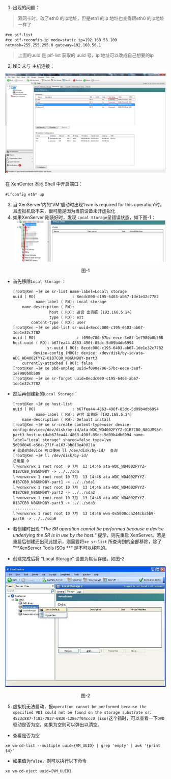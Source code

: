 1. 出现的问题：

> 双网卡时，改了eth0 的ip地址，但是eth1 的ip 地址也变得跟eth0 的ip地址一样了

```
#xe pif-list
#xe pif-reconfig-ip mode=static ip=192.168.56.109 netmask=255.255.255.0 gateway=192.168.56.1
```

> 上面的uuid 是 pif-list 获取的 uuid 号，ip 地址可以改成自己想要的ip

2. NIC 未与 主机连接：<br>

![](https://raw.githubusercontent.com/316Team/316-Contest/316Team/image/XenServer_Disconnected.png)<br>

在 XenCenter 本地 Shell 中开启端口：

``#ifconfig eth* up``

3. 当'XenServer'内的'VM'启动时出现'hvm is required for this operation'时，且虚拟机启不来，很可能是因为当前设备未开虚拟化
4. 如果XenServer 刚装好时，发现 `Local Storage`呈错误状态，如下图-1：![XenServer_Local_Storage_error](https://raw.githubusercontent.com/316Team/316-Contest/316Team/image/XenServer_Local_Storage_error.png)


<p align="center">图-1</p>

   - 首先移除`Local Storage` ：

     ```shell
     [root@Xen ~]# xe sr-list name-label=Local\ storage
     uuid ( RO)                : 8ecdc000-c195-6403-ab67-1de1e32c7782
               name-label ( RW): Local storage
         name-description ( RW):
                     host ( RO): 迷宫 出货版 [192.168.5.24]
                     type ( RO): ext
             content-type ( RO): user
     [root@Xen ~]# xe pbd-list sr-uuid=8ecdc000-c195-6403-ab67-1de1e32c7782
     uuid ( RO)                  : f090e706-57bc-eece-3e8f-1e7980b0b508                   host-uuid ( RO): b67fea44-4863-490f-85dc-5d09b4db6994
                    sr-uuid ( RO): 8ecdc000-c195-6403-ab67-1de1e32c7782
              device-config (MRO): device: /dev/disk/by-id/ata-WDC_WD4002FYYZ-01B7CB0_N8GUM98Y-part3
         currently-attached ( RO): false
     [root@Xen ~]# xe pbd-unplug uuid=f090e706-57bc-eece-3e8f-1e7980b0b508
     [root@Xen ~]# xe sr-forget uuid=8ecdc000-c195-6403-ab67-1de1e32c7782
     ```

- 然后再创建新的`Local Storage`：

  ```shell
  [root@Xen ~]# xe host-list
  uuid ( RO)                : b67fea44-4863-490f-85dc-5d09b4db6994
            name-label ( RW): 迷宫 出货版 [192.168.5.24]
      name-description ( RW): Default install
  [root@Xen ~]# xe sr-create content-type=user device-config:device=/dev/disk/by-id/ata-WDC_WD4002FYYZ-01B7CB0_N8GUM98Y-part3 host-uuid=b67fea44-4863-490f-85dc-5d09b4db6994 name-label="Local storage" shared=false type=lvm
  5d088046-e50a-271f-a163-8b818e40021a
  # 此处的device 可以使用 ll /dev/disk/by-id/  查询
  [root@Xen ~]# ll /dev/disk/by-id/
  总用量 0
  lrwxrwxrwx 1 root root  9 7月  13 14:46 ata-WDC_WD4002FYYZ-01B7CB0_N8GUM98Y -> ../../sda
  lrwxrwxrwx 1 root root 10 7月  13 14:46 ata-WDC_WD4002FYYZ-01B7CB0_N8GUM98Y-part1 -> ../../sda1
  lrwxrwxrwx 1 root root 10 7月  13 14:46 ata-WDC_WD4002FYYZ-01B7CB0_N8GUM98Y-part2 -> ../../sda2
  lrwxrwxrwx 1 root root 10 7月  13 14:46 ata-WDC_WD4002FYYZ-01B7CB0_N8GUM98Y-part3 -> ../../sda3
  ............
  lrwxrwxrwx 1 root root 10 7月  13 14:46 wwn-0x5000cca244cba5b9-part6 -> ../../sda6
  ```

- 若创建时出现 ”*The SR operation cannot be performed because a device underlying the SR is in use by the host.*“ 提示，则先重启 XenServer。若是重启后创建还出现此提示，则需要将`xe sr-list` 所查询到的全部移除，除了 ”**XenServer Tools ISOs **“ 是不可以移除的。

- 创建完成后将 "Local Storage" 设置为默认存储。如图-2

![XenServer_Local_Storage_default](https://raw.githubusercontent.com/316Team/316-Contest/316Team/image/XenServer_Local_Storage_default.jpg)

<p align="center">图-2</p>

5. 虚拟机无法启动，报`operation cannot be performed because the specified VDI could not be found on the storage substrate sr: 4523c887-f182-7837-6830-128e7f04ccc0 (iso)`这个错时，可以查看一下`DVD`驱动是否为空，如果为空则可以弹出以清空。

- 查看是否为空

```shell
xe vm-cd-list --multiple uuid={VM_UUID} | grep 'empty' | awk '{print $4}'
```

- 如果值为`false`，则可以执行以下命令

```shell
xe vm-cd-eject uuid={VM_UUID}
```
